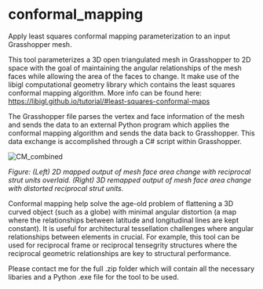 # conformal_mapping
Apply least squares conformal mapping parameterization to an input Grasshopper mesh.

This tool parameterizes a 3D open triangulated mesh in Grasshopper to 2D space with the goal of maintaining the angular relationships of the mesh faces while allowing the area of the faces to change. It make use of the libigl computational geometry library which contains the least squares conformal mapping algorithm. More info can be found here: https://libigl.github.io/tutorial/#least-squares-conformal-maps

The Grasshopper file parses the vertex and face information of the mesh and sends the data to an external Python program which applies the conformal mapping algorithm and sends the data back to Grasshopper. This data exchange is accomplished through a C# script within Grasshopper.

![CM_combined](https://user-images.githubusercontent.com/63329231/105245245-983af500-5b3f-11eb-8313-e2e89d0cf21d.png)

*Figure: (Left) 2D mapped output of mesh face area change with reciprocal strut units overlaid. (Right) 3D remapped output of mesh face area change with distorted reciprocal strut units.*


Conformal mapping help solve the age-old problem of flattening a 3D curved object (such as a globe) with minimal angular distortion (a map where the relationships between latitude and longitudinal lines are kept constant). It is useful for architectural tessellation challenges where angular relationships between elements in crucial. For example, this tool can be used for reciprocal frame or reciprocal tensegrity structures where the reciprocal geometric relationships are key to structural performance.

Please contact me for the full .zip folder which will contain all the necessary libaries and a Python .exe file for the tool to be used.
